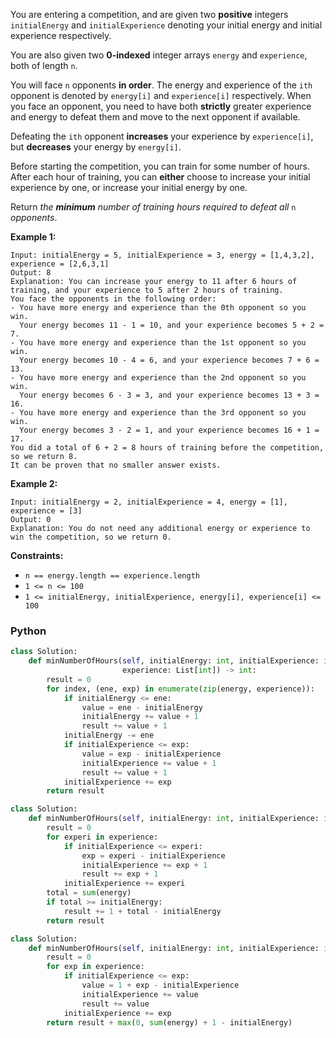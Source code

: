 You are entering a competition, and are given two  **positive**  integers  `initialEnergy`  and  `initialExperience`  denoting your initial energy and initial experience respectively.

You are also given two  **0-indexed**  integer arrays  `energy`  and  `experience`, both of length  `n`.

You will face  `n`  opponents  **in order**. The energy and experience of the  `ith`  opponent is denoted by  `energy[i]`  and  `experience[i]`  respectively. When you face an opponent, you need to have both  **strictly**  greater experience and energy to defeat them and move to the next opponent if available.

Defeating the  `ith`  opponent  **increases**  your experience by  `experience[i]`, but  **decreases**  your energy by  `energy[i]`.

Before starting the competition, you can train for some number of hours. After each hour of training, you can  **either**  choose to increase your initial experience by one, or increase your initial energy by one.

Return  _the  **minimum**  number of training hours required to defeat all_ `n` _opponents_.

**Example 1:**
```
Input: initialEnergy = 5, initialExperience = 3, energy = [1,4,3,2], experience = [2,6,3,1]
Output: 8
Explanation: You can increase your energy to 11 after 6 hours of training, and your experience to 5 after 2 hours of training.
You face the opponents in the following order:
- You have more energy and experience than the 0th opponent so you win.
  Your energy becomes 11 - 1 = 10, and your experience becomes 5 + 2 = 7.
- You have more energy and experience than the 1st opponent so you win.
  Your energy becomes 10 - 4 = 6, and your experience becomes 7 + 6 = 13.
- You have more energy and experience than the 2nd opponent so you win.
  Your energy becomes 6 - 3 = 3, and your experience becomes 13 + 3 = 16.
- You have more energy and experience than the 3rd opponent so you win.
  Your energy becomes 3 - 2 = 1, and your experience becomes 16 + 1 = 17.
You did a total of 6 + 2 = 8 hours of training before the competition, so we return 8.
It can be proven that no smaller answer exists.
```

**Example 2:**
```
Input: initialEnergy = 2, initialExperience = 4, energy = [1], experience = [3]
Output: 0
Explanation: You do not need any additional energy or experience to win the competition, so we return 0.
```

**Constraints:**

-   `n == energy.length == experience.length`
-   `1 <= n <= 100`
-   `1 <= initialEnergy, initialExperience, energy[i], experience[i] <= 100`


### Python
```python
class Solution:
    def minNumberOfHours(self, initialEnergy: int, initialExperience: int, energy: List[int],
                         experience: List[int]) -> int:
        result = 0
        for index, (ene, exp) in enumerate(zip(energy, experience)):
            if initialEnergy <= ene:
                value = ene - initialEnergy
                initialEnergy += value + 1
                result += value + 1
            initialEnergy -= ene
            if initialExperience <= exp:
                value = exp - initialExperience
                initialExperience += value + 1
                result += value + 1
            initialExperience += exp
        return result
```

```python
class Solution:
    def minNumberOfHours(self, initialEnergy: int, initialExperience: int, energy: List[int], experience: List[int]) -> int:
        result = 0
        for experi in experience:
            if initialExperience <= experi:
                exp = experi - initialExperience
                initialExperience += exp + 1
                result += exp + 1
            initialExperience += experi
        total = sum(energy)
        if total >= initialEnergy:
            result += 1 + total - initialEnergy
        return result
```

```python
class Solution:
    def minNumberOfHours(self, initialEnergy: int, initialExperience: int, energy: List[int], experience: List[int]) -> int:
        result = 0
        for exp in experience:
            if initialExperience <= exp:
                value = 1 + exp - initialExperience
                initialExperience += value
                result += value
            initialExperience += exp
        return result + max(0, sum(energy) + 1 - initialEnergy)
```